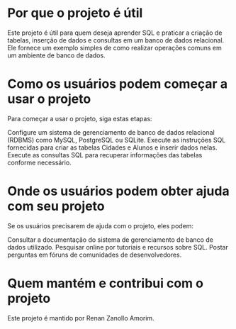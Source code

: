 <h1>Por que o projeto é útil</h1>
<p>Este projeto é útil para quem deseja aprender SQL e praticar a criação de tabelas, inserção de dados e consultas em um banco de dados relacional. Ele fornece um exemplo simples de como realizar operações comuns em um ambiente de banco de dados.</p>

<h1>Como os usuários podem começar a usar o projeto</h1>
<p>Para começar a usar o projeto, siga estas etapas:

Configure um sistema de gerenciamento de banco de dados relacional (RDBMS) como MySQL, PostgreSQL ou SQLite.
Execute as instruções SQL fornecidas para criar as tabelas Cidades e Alunos e inserir dados nelas.
Execute as consultas SQL para recuperar informações das tabelas conforme necessário.</p>

<h1>Onde os usuários podem obter ajuda com seu projeto</h1>
<p>Se os usuários precisarem de ajuda com o projeto, eles podem:

Consultar a documentação do sistema de gerenciamento de banco de dados utilizado.
Pesquisar online por tutoriais e recursos sobre SQL.
Postar perguntas em fóruns de comunidades de desenvolvedores.</p>

<h1>Quem mantém e contribui com o projeto</h1>
<p>Este projeto é mantido por Renan Zanollo Amorim.</p>

